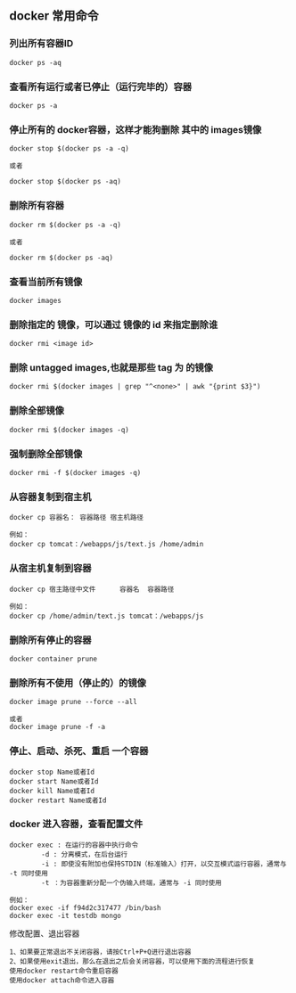 ## docker 常用命令

### 列出所有容器ID

```shell
docker ps -aq
```

### 查看所有运行或者已停止（运行完毕的）容器

```shell
docker ps -a
```

### 停止所有的 docker容器，这样才能狗删除 其中的 images镜像

```shell
docker stop $(docker ps -a -q)

或者

docker stop $(docker ps -aq)
```

### 删除所有容器

```shell
docker rm $(docker ps -a -q)

或者 

docker rm $(docker ps -aq)
```

### 查看当前所有镜像

```shell
docker images
```

### 删除指定的 镜像，可以通过 镜像的 id 来指定删除谁

```shell
docker rmi <image id>
```

### 删除 untagged images,也就是那些 tag  为 <none> 的镜像

```shell
docker rmi $(docker images | grep "^<none>" | awk "{print $3}")
```

### 删除全部镜像

```shell
docker rmi $(docker images -q)
```

### 强制删除全部镜像

```shell
docker rmi -f $(docker images -q)
```

### 从容器复制到宿主机

```shell
docker cp 容器名： 容器路径 宿主机路径

例如：
docker cp tomcat：/webapps/js/text.js /home/admin
```

### 从宿主机复制到容器

```shell
docker cp 宿主路径中文件      容器名  容器路径

例如：
docker cp /home/admin/text.js tomcat：/webapps/js
```

### 删除所有停止的容器

``` she
docker container prune
```

### 删除所有不使用（停止的）的镜像

```shell
docker image prune --force --all

或者
docker image prune -f -a
```

### 停止、启动、杀死、重启 一个容器

```shell
docker stop Name或者Id
docker start Name或者Id
docker kill Name或者Id
docker restart Name或者Id
```

### docker 进入容器，查看配置文件

```shell
docker exec	: 在运行的容器中执行命令
		-d : 分离模式，在后台运行
		-i : 即使没有附加也保持STDIN（标准输入）打开，以交互模式运行容器，通常与 -t 同时使用
		-t ：为容器重新分配一个伪输入终端，通常与 -i 同时使用
		
例如：
docker exec -if f94d2c317477 /bin/bash
docker exec -it testdb mongo
```

修改配置、退出容器

```shel
1、如果要正常退出不关闭容器，请按Ctrl+P+Q进行退出容器
2、如果使用exit退出，那么在退出之后会关闭容器，可以使用下面的流程进行恢复
使用docker restart命令重启容器
使用docker attach命令进入容器
```

